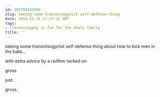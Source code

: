 ```yaml
---
id: 102794152494
slug: seeing-some-transmisogynist-self-defense-thing
date: 2014-11-16 17:37:12 GMT
tags:
- transmisogyny is fun for the whole family
title: ''
---
```

<p>seeing some transmisogynist self-defense thing about how to kick men in the balls&#8230;</p>

<p>with extra advice by a radfem tacked on</p>

<p>gross</p>

<p>just.</p>

<p>gross.</p>